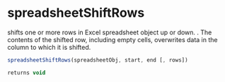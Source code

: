 # spreadsheetShiftRows

 shifts one or more rows in Excel spreadsheet object up or down. . The contents of the shifted row, including empty cells, overwrites data in the column to which it is shifted.

```javascript
spreadsheetShiftRows(spreadsheetObj, start, end [, rows])
```

```javascript
returns void
```

